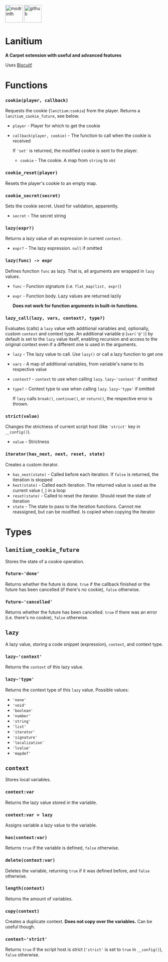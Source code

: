 [<img alt="modrinth" height="56" src="https://cdn.jsdelivr.net/npm/@intergrav/devins-badges@3/assets/cozy/available/modrinth_vector.svg">](https://modrinth.com/lanitium)
[<img alt="github" height="56" src="https://cdn.jsdelivr.net/npm/@intergrav/devins-badges@3/assets/cozy/available/github_vector.svg">](https://github.com/iTutFadU/lanitium)

# Lanitium

**A Carpet extension with useful and advanced features**

Uses [Biscuit!](https://modrinth.com/mod/biscuit!)

# Functions

### `cookie(player, callback)`
Requests the cookie (`lanitium:cookie`) from the player. Returns a `lanitium_cookie_future`, see below.
- `player` - Player for which to get the cookie
- `callback(player, cookie)` - The function to call when the cookie is received
  
  If `'set'` is returned, the modified cookie is sent to the player.
  - `cookie` - The cookie. A map from `string` to `nbt`

### `cookie_reset(player)`
Resets the player's cookie to an empty map.

### `cookie_secret(secret)`
Sets the cookie secret. Used for validation, apparently.
- `secret` - The secret string

### `lazy(expr?)`
Returns a lazy value of an expression in current `context`.
- `expr?` - The lazy expression. `null` if omitted

### `lazy(func) -> expr`
Defines function `func` as lazy. That is, all arguments are wrapped in `lazy` values.
- `func` - Function signature (i.e. `flat_map(list, expr)`)
- `expr` - Function body. Lazy values are returned lazily

  **Does not work for function arguments in built-in functions.**

### `lazy_call(lazy, vars, context?, type?)`
Evaluates (calls) a `lazy` value with additional variables and, optionally, custom `context` and context type. An additional variable `@` (`var('@')`) by default is set to the `lazy` value itself, enabling recursion and access to the original context even if a different one is used in the arguments.
- `lazy` - The lazy value to call. Use `lazy()` or call a lazy function to get one
- `vars` - A map of additional variables, from variable's name to its respective value
- `context?` - `context` to use when calling `lazy`. `lazy~'context'` if omitted
- `type?` - Context type to use when calling `lazy`. `lazy~'type'` if omitted

  If `lazy` calls `break()`, `continue()`, or `return()`, the respective error is thrown.

### `strict(value)`
Changes the strictness of current script host (like `'strict'` key in `__config()`).
- `value` - Strictness

### `iterator(has_next, next, reset, state)`
Creates a custom iterator.
- `has_next(state)` - Called before each iteration. If `false` is returned, the iteration is stopped
- `hext(state)` - Called each iteration. The returned value is used as the current value (`_`) in a loop
- `reset(state)` - Called to reset the iterator. Should reset the state of iteration
- `state` - The state to pass to the iteration functions. Cannot me reassigned, but can be modified. Is copied when copying the iterator

# Types

## `lanitium_cookie_future`
Stores the state of a cookie operation.

### `future~'done'`
Returns whether the future is done. `true` if the callback finished or the future has been cancelled (if there's no cookie), `false` otherwise.

### `future~'cancelled'`
Returns whether the future has been cancelled. `true` if there was an error (i.e. there's no cookie), `false` otherwise.

## `lazy`
A lazy value, storing a code snippet (expression), `context`, and context type.

### `lazy~'context'`
Returns the `context` of this lazy value.

### `lazy~'type'`
Returns the context type of this `lazy` value. Possible values:
- `'none'`
- `'void'`
- `'boolean'`
- `'number'`
- `'string'`
- `'list'`
- `'iterator'`
- `'signature'`
- `'localization'`
- `'lvalue'`
- `'mapdef'`

## `context`
Stores local variables.

### `context:var`
Returns the lazy value stored in the variable.

### `context:var = lazy`
Assigns variable a lazy value to the variable.

### `has(context:var)`
Returns `true` if the variable is defined, `false` otherwise.

### `delete(context:var)`
Deletes the variable, returning `true` if it was defined before, and `false` otherwise.

### `length(context)`
Returns the amount of variables.

### `copy(context)`
Creates a duplicate context. **Does not copy over the variables.** Can be useful though.

### `context~'strict'`
Returns `true` if the script host is strict (`'strict'` is set to `true` in `__config()`), `false` otherwise.